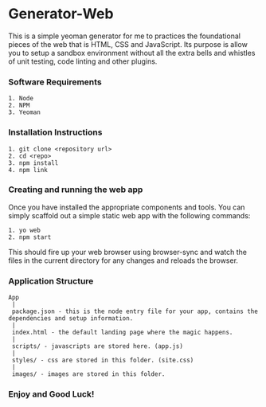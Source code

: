 # Generator-Web
This is a simple yeoman generator for me to practices the foundational pieces of the web that is HTML, CSS and JavaScript. Its purpose is allow you to setup a sandbox environment without all the extra bells and whistles of unit testing, code linting and other plugins.

### Software Requirements
```
1. Node
2. NPM
3. Yeoman 
```
### Installation Instructions
```
1. git clone <repository url>
2. cd <repo>
3. npm install
4. npm link
```
### Creating and running the web app
Once you have installed the appropriate components and tools. You can simply scaffold out a simple static web app with the following commands:
```
1. yo web
2. npm start
```
This should fire up your web browser using browser-sync and watch the files in the current directory for any changes and reloads the browser.

### Application Structure
```
App
 |
 package.json - this is the node entry file for your app, contains the dependencies and setup information.
 |
 index.html - the default landing page where the magic happens.
 |
 scripts/ - javascripts are stored here. (app.js)
 |
 styles/ - css are stored in this folder. (site.css)
 |
 images/ - images are stored in this folder.
```
### Enjoy and Good Luck!
